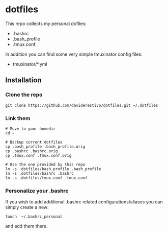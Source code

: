 # dotfiles

This repo collects my personal dofiles:
- .bashrc
- .bash_profile
- .tmux.conf

In addition you can find some very simple tmuxinator config files:

- tmuxinator/*.yml

## Installation

### Clone the repo
```
git clone https://github.com/daviderestivo/dotfiles.git ~/.dotfiles
```

### Link them

```
# Move to your homedir
cd ~

# Backup current dotfiles
cp .bash_profile .bash_profile.orig 
cp .bashrc .bashrc.orig
cp .tmux.conf .tmux.conf.orig

# Use the one provided by this repo
ln -s .dotfiles/bash_profile .bash_profile
ln -s .dotfiles/bashrc .bashrc
ln -s .dotfiles/tmux.conf .tmux.conf
```

### Personalize your .bashrc

If you wish to add additional .bashrc related configurations/aliases you can
simply create a new:

```
touch  ~/.bashrc_personal
```

and add them there.
